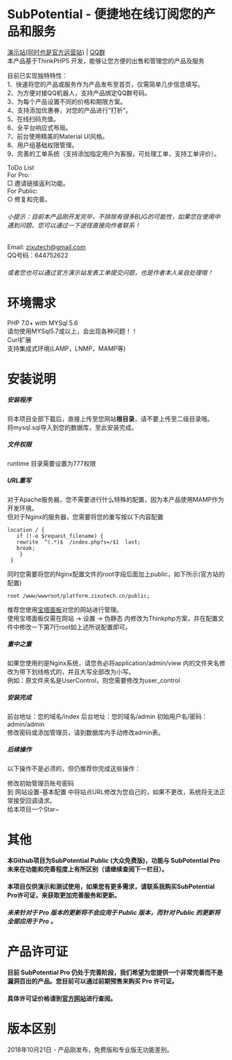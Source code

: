 # SubPotential - 便捷地在线订阅您的产品和服务  
[演示站(同时也是官方运营站)](https://platform.zixutech.cn/) | [QQ群](//shang.qq.com/wpa/qunwpa?idkey=b58840392faae59978a8250dd5bf21d71c570e025a7499b405d273ee2f75402b)  
本产品基于ThinkPHP5 开发，能够让您方便的出售和管理您的产品及服务
  
目前已实现独特特性：  
1、快速将您的产品或服务作为产品发布至首页，仅需简单几步信息填写。  
2、为方便对接QQ机器人，支持产品绑定QQ群号码。  
3、为每个产品设置不同的价格和期限方案。  
4、支持添加优惠券，对您的产品进行“打折”。  
5、在线扫码充值。  
6、全平台响应式布局。  
7、前台使用精美的Material UI风格。  
8、用户组基础权限管理。  
9、完善的工单系统（支持添加指定用户为客服，可处理工单，支持工单评价）。  
  
ToDo List  
For Pro:  
□ 邀请链接返利功能。  
For Public:  
○ 修复和完善。
  
###### 小提示：目前本产品刚开发完毕，不排除有很多BUG的可能性，如果您在使用中遇到问题，您可以通过一下途径直接向作者联系！  
Email: zixutech@gmail.com  
QQ号码：644752622  
###### 或者您也可以通过官方演示站发表工单提交问题，也是作者本人亲自处理哦！  
  
# 环境需求  
PHP 7.0+ with MYSql 5.6  
请勿使用MYSql5.7或以上，会出现各种问题！！  
Curl扩展  
支持集成式环境(LAMP，LNMP，MAMP等)
# 安装说明  
##### 安装程序
将本项目全部下载后，直接上传至您网站**根目录**，请不要上传至二级目录哦。  
将mysql.sql导入到您的数据库，至此安装完成。  
##### 文件权限  
runtime 目录需要设置为777权限
##### URL重写  
对于Apache服务器，您不需要进行什么特殊的配置，因为本产品使用MAMP作为开发环境。  
但对于Nginx的服务器，您需要将您的重写按以下内容配置  
```  
location / {
   if (!-e $request_filename) {
   rewrite  ^(.*)$  /index.php?s=/$1  last;
   break;
    }
 }
```  
同时您需要将您的Nginx配置文件的root字段后面加上public，如下所示(官方站的配置)  
```  
root /www/wwwroot/platform.zixutech.cn/public;
```  
推荐您使用[宝塔面板](https://www.bt.cn/)对您的网站进行管理。  
使用宝塔面板仅需在网站 -> 设置 -> 伪静态 内修改为Thinkphp方案，并在配置文件中修改一下第7行root如上述所说配置即可。  
##### 重中之重  
如果您使用的是Nginx系统，请您务必将application/admin/view 内的文件夹名修改为带下划线格式的，并且大写全部改为小写。  
例如：原文件夹名是UserControl，则您需要修改为user_control
##### 安装完成   
前台地址：您的域名/index   后台地址：您的域名/admin  初始用户名/密码：admin/admin  
修改密码或添加管理员，请到数据库内手动修改admin表。  
##### 后续操作  
以下操作不是必须的，但仍推荐你完成这些操作：  
  
修改初始管理员账号密码  
到 网站设置-基本配置 中将站点URL修改为您自己的，如果不更改，系统将无法正常接受回调请求。  
给本项目一个Star~  
  
# 其他
#### 本Github项目为SubPotential Public (大众免费版)，功能与 SubPotential Pro 未来在功能和完善程度上有所区别（请继续查阅下一栏目）。 
#### 本项目仅供演示和测试使用，如果您有更多需求，请联系我购买SubPotential Pro许可证，来获取更加完善服务和更新。
#### *未来针对于 Pro 版本的更新将不会应用于 Public 版本，而针对 Public 的更新将全部应用于 Pro 。*
  
# 产品许可证  
#### 目前 SubPotential Pro 仍处于完善阶段，我们希望为您提供一个非常完善而不是漏洞百出的产品。您目前可以通过前期预售来购买 Pro 许可证。  
#### 具体许可证价格请到[官方网站](https://blog.zixutech.cn)进行查阅。
  
# 版本区别  
2018年10月21日 - 产品刚发布，免费版和专业版无功能差别。
